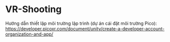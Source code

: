 # VR-Shooting

Hướng dẫn thiết lập môi trường lập trình (dự án cái đặt môi trường Pico):  https://developer.picoxr.com/document/unity/create-a-developer-account-organization-and-app/
